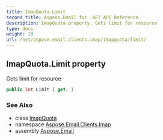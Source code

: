 ```yaml
---
title: ImapQuota.Limit
second_title: Aspose.Email for .NET API Reference
description: ImapQuota property. Gets limit for resource
type: docs
weight: 10
url: /net/aspose.email.clients.imap/imapquota/limit/
---
```

## ImapQuota.Limit property

Gets limit for resource

```csharp
public int Limit { get; }
```

### See Also

* class [ImapQuota](../)
* namespace [Aspose.Email.Clients.Imap](../../imapquota/)
* assembly [Aspose.Email](../../../)


